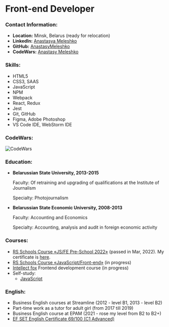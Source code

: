 # Front-end Developer

### Contact Information:

* **Location:** Minsk, Belarus (ready for relocation)
* **LinkedIn:** [Anastasya Meleshko](https://www.linkedin.com/in/anastasya-meleshko-6104a8191/)
* **GitHub:** [AnastasyMeleshko](https://github.com/AnastasyMeleshko)
* **CodeWars:** [Anastasy Meleshko](https://www.codewars.com/users/AnastasyMeleshko)

### Skills:

* HTML5
* CSS3, SAAS
* JavaScript
* NPM
* Webpack 
* React, Redux 
* Jest
* Git, GitHub
* Figma, Adobe Photoshop
* VS Code IDE, WebStorm IDE

### CodeWars:

![CodeWars](https://www.codewars.com/users/AnastasyMeleshko/badges/large)

### Education:

* **Belarussian State University, 2013-2015**

    Faculty: Of retraining and upgrading of
    qualifications at the Institute of Journalism

    Specialty: Photojournalism


* **Belarussian State Economic University, 2008-2013**

  Faculty: Accounting and Economics

  Specialty: Accounting, analysis and audit
  in foreign economic activity

### Courses:

* [RS Schools Course «JS/FE Pre-School 2022»](https://rs.school/js-stage0/) (passed in Mar, 2022). My certificate is [here](https://app.rs.school/certificate/e1n49i77).
* [RS Schools Course «JavaScript/Front-end»](https://rs.school/js/) (in progress)
* [Intellect fox](https://intellectfox.by) Frontend development course (in progress)
* Self-study:
  * [JavaScript](https://learn.javascript.ru/)

### English:

* Business English courses at Streamline (2012 - level B1, 2013 - level B2)
* Part-time work as a tutor for adult girl (from 2017 till 2019)
* Business English course at EPAM (2021 - rose my level from B2 to B2+)
* [EF SET English Certificate 69/100 (C1 Advanced)](https://www.efset.org/cert/AJ9EZd)


